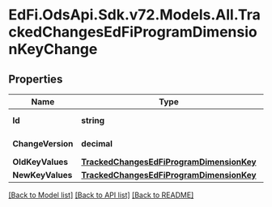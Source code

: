 # EdFi.OdsApi.Sdk.v72.Models.All.TrackedChangesEdFiProgramDimensionKeyChange

## Properties

Name | Type | Description | Notes
------------ | ------------- | ------------- | -------------
**Id** | **string** | Resource identifier | [optional] 
**ChangeVersion** | **decimal** | Change version | [optional] 
**OldKeyValues** | [**TrackedChangesEdFiProgramDimensionKey**](TrackedChangesEdFiProgramDimensionKey.md) |  | [optional] 
**NewKeyValues** | [**TrackedChangesEdFiProgramDimensionKey**](TrackedChangesEdFiProgramDimensionKey.md) |  | [optional] 

[[Back to Model list]](../README.md#documentation-for-models) [[Back to API list]](../README.md#documentation-for-api-endpoints) [[Back to README]](../README.md)


